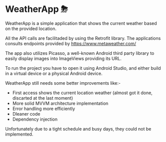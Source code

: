 # WeatherApp ⛈

WeatherApp is a simple application that shows the current weather based on the provided location. 

All the API calls are facilitaded by using the Retrofit library. The applications consults endpoints provided by
https://www.metaweather.com/

The app also utilizes Picasso, a well-known Android third party library to easily display images into ImageViews providing its URL.

To run the project you have to open it using Android Studio, and either build in a virtual device or a physical Android device. 

WeatherApp still needs some better improvements like:- 
- First access shows the current location weather (almost got it done, discarted at the last moment)
- More solid MVVM architecture implementation
- Error handling more efficiently 
- Dleaner code 
- Dependency injection

Unfortunately due to a tight schedule and busy days, they could not be implemented.  


